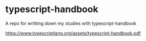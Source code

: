 # typescript-handbook
A repo for writting down my studies with typescript-handbook

https://www.typescriptlang.org/assets/typescript-handbook.pdf

### 
